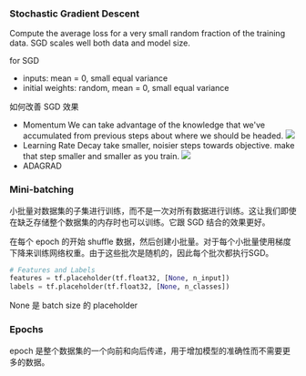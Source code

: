 ### Stochastic Gradient Descent

Compute the average loss for a very small random fraction of the training data. SGD scales well both data and model size.

for SGD

- inputs: mean = 0, small equal variance
- initial weights: random, mean = 0, small equal variance

如何改善 SGD 效果

- Momentum
  We can take advantage of the knowledge that we've accumulated from previous steps about where we should be headed.
  ![](http://7xjpra.com1.z0.glb.clouddn.com/Momentum.png)
- Learning Rate Decay
  take smaller, noisier steps towards objective. make that step smaller and smaller as you train.
  ![](http://7xjpra.com1.z0.glb.clouddn.com/Learning%20Rate%20Decay.png)
- ADAGRAD

### Mini-batching

小批量对数据集的子集进行训练，而不是一次对所有数据进行训练。这让我们即使在缺乏存储整个数据集的内存时也可以训练。它跟 SGD 结合的效果更好。

在每个 epoch 的开始 shuffle 数据，然后创建小批量。对于每个小批量使用梯度下降来训练网络权重。由于这些批次是随机的，因此每个批次都执行SGD。

```python
# Features and Labels
features = tf.placeholder(tf.float32, [None, n_input])
labels = tf.placeholder(tf.float32, [None, n_classes])
```
None 是 batch size 的 placeholder

### Epochs

epoch 是整个数据集的一个向前和向后传递，用于增加模型的准确性而不需要更多的数据。

